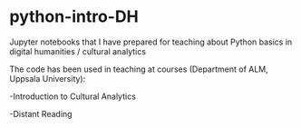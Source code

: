 # python-intro-DH
Jupyter notebooks that I have prepared for teaching about Python basics in digital humanities / cultural analytics

The code has been used in teaching at courses (Department of ALM, Uppsala University):

-Introduction to Cultural Analytics

-Distant Reading
